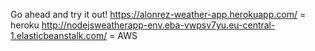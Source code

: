 Go ahead and try it out!
https://alonrez-weather-app.herokuapp.com/     = heroku
http://nodejsweatherapp-env.eba-vwpsv7yu.eu-central-1.elasticbeanstalk.com/    = AWS 
